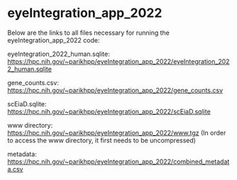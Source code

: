 # eyeIntegration_app_2022

Below are the links to all files necessary for running the eyeIntegration_app_2022 code:

eyeIntegration_2022_human.sqlite: https://hpc.nih.gov/~parikhpp/eyeIntegration_app_2022/eyeIntegration_2022_human.sqlite

gene_counts.csv: https://hpc.nih.gov/~parikhpp/eyeIntegration_app_2022/gene_counts.csv

scEiaD.sqlite: https://hpc.nih.gov/~parikhpp/eyeIntegration_app_2022/scEiaD.sqlite

www directory: https://hpc.nih.gov/~parikhpp/eyeIntegration_app_2022/www.tgz
(In order to access the www directory, it first needs to be uncompressed)

metadata: https://hpc.nih.gov/~parikhpp/eyeIntegration_app_2022/combined_metadata.csv

